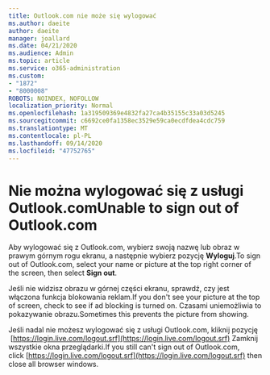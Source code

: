 ```yaml
---
title: Outlook.com nie może się wylogować
ms.author: daeite
author: daeite
manager: joallard
ms.date: 04/21/2020
ms.audience: Admin
ms.topic: article
ms.service: o365-administration
ms.custom:
- "1872"
- "8000008"
ROBOTS: NOINDEX, NOFOLLOW
localization_priority: Normal
ms.openlocfilehash: 1a319509369e4832fa27ca4b35155c33a03d5245
ms.sourcegitcommit: c6692ce0fa1358ec3529e59ca0ecdfdea4cdc759
ms.translationtype: MT
ms.contentlocale: pl-PL
ms.lasthandoff: 09/14/2020
ms.locfileid: "47752765"
---
```

# <a name="unable-to-sign-out-of-outlookcom"></a><span data-ttu-id="64c60-102">Nie można wylogować się z usługi Outlook.com</span><span class="sxs-lookup"><span data-stu-id="64c60-102">Unable to sign out of Outlook.com</span></span>

<span data-ttu-id="64c60-103">Aby wylogować się z Outlook.com, wybierz swoją nazwę lub obraz w prawym górnym rogu ekranu, a następnie wybierz pozycję **Wyloguj**.</span><span class="sxs-lookup"><span data-stu-id="64c60-103">To sign out of Outlook.com, select your name or picture at the top right corner of the screen, then select **Sign out**.</span></span>

<span data-ttu-id="64c60-104">Jeśli nie widzisz obrazu w górnej części ekranu, sprawdź, czy jest włączona funkcja blokowania reklam.</span><span class="sxs-lookup"><span data-stu-id="64c60-104">If you don't see your picture at the top of screen, check to see if ad blocking is turned on.</span></span> <span data-ttu-id="64c60-105">Czasami uniemożliwia to pokazywanie obrazu.</span><span class="sxs-lookup"><span data-stu-id="64c60-105">Sometimes this prevents the picture from showing.</span></span>

<span data-ttu-id="64c60-106">Jeśli nadal nie możesz wylogować się z usługi Outlook.com, kliknij pozycję  [https://login.live.com/logout.srf](https://login.live.com/logout.srf) Zamknij wszystkie okna przeglądarki.</span><span class="sxs-lookup"><span data-stu-id="64c60-106">If you still can't sign out of Outlook.com, click [https://login.live.com/logout.srf](https://login.live.com/logout.srf) then close all browser windows.</span></span>